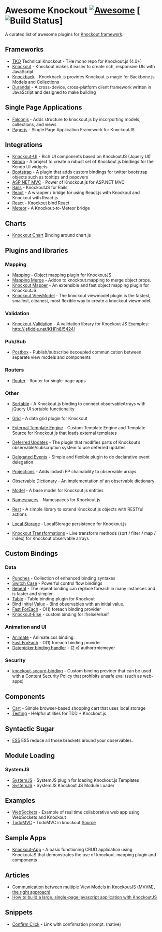 # Awesome Knockout [![Awesome](https://cdn.rawgit.com/sindresorhus/awesome/d7305f38d29fed78fa85652e3a63e154dd8e8829/media/badge.svg)](https://github.com/sindresorhus/awesome) [![Build Status](https://travis-ci.org/jafin/awesome-knockout.svg?branch=master)]
A curated list of awesome plugins for [Knockout framework](http://knockoutjs.com/).

## Frameworks

- [TKO](https://github.com/knockout/tko) Technical Knockout - THe mono repo for Knockout.js (4.0+)
- [Knockout](https://github.com/knockout/knockout) - Knockout makes it easier to create rich, responsive UIs with JavaScript
- [Knockback](https://github.com/kmalakoff/knockback) - Knockback.js provides Knockout.js magic for Backbone.js Models and Collections
- [Durandal](https://github.com/BlueSpire/Durandal/) - A cross-device, cross-platform client framework written in JavaScript and designed to make building 

## Single Page Applications
- [Falconjs](https://github.com/stoodder/falconjs) - Adds structure to knockout.js by incorporting models, collections, and views
- [Pagerjs](https://github.com/finnsson/pagerjs) - Single Page Application Framework for KnockoutJS

## Integrations
- [Knockout-UI](https://github.com/madcapnmckay/Knockout-UI) - Rich UI components based on KnockoutJS (Jquery UI)
- [Kendo](https://github.com/kendo-labs/knockout-kendo) - A project to create a robust set of Knockout.js bindings for the Kendo UI widgets
- [Bootstrap](https://github.com/billpull/knockout-bootstrap) - A plugin that adds custom bindings for twitter bootstrap objects such as tooltips and popovers
- [ASP.NET MVC](https://github.com/AndreyAkinshin/knockout-mvc) - Power of Knockout.js for ASP.NET MVC
- [Rails](https://github.com/dnagir/knockout-rails) - KnockoutJS for Rails
- [React](https://github.com/lelandrichardson/knockout-react) - A wrapper / bridge for using React.js with Knockout and Knockout with React.js
- [React](https://github.com/calvinwoo/knockout-bind-react) - Knockout bind React
- [Meteor](https://github.com/steveluscher/knockout.meteor) - A Knockout-to-Meteor bridge

## Charts
- [Knockout Chart](https://github.com/grofit/knockout.chart) Binding around chart.js

## Plugins and libraries

### Mapping
- [Mapping](https://github.com/SteveSanderson/knockout.mapping) - Object mapping plugin for KnockoutJS
- [Mapping Merge](https://github.com/grofit/knockout.merge) - Addon to knockout.mapping to merge object props.
- [Knockout Mapper](https://github.com/lucaslorentz/knockout.mapper) - An extensible and fast object mapping plugin for KnockoutJS 
- [Knockout ViewModel](https://github.com/coderenaissance/knockout.viewmodel) - The knockout viewmodel plugin is the fastest, smallest, cleanest, most flexible way to create a knockout viewmodel. 

### Validation
- [Knockout-Validation](https://github.com/Knockout-Contrib/Knockout-Validation) - A validation library for Knockout JS  Examples:  http://jsfiddle.net/KHFn8/5424/

### Pub/Sub
- [Postbox](https://github.com/rniemeyer/knockout-postbox) - Publish/subscribe decoupled communication between separate view models and components

### Routers
- [Router](https://github.com/profiscience/ko-component-router) - Router for single-page apps

### Other
- [Sortable](https://github.com/rniemeyer/knockout-sortable) - A Knockout.js binding to connect observableArrays with jQuery UI sortable functionality
- [Grid](https://github.com/Knockout-Contrib/KoGrid) - A data grid plugin for Knockout
- [External Template Engine](https://github.com/ifandelse/Knockout.js-External-Template-Engine) - Custom Template Engine and Template Source for Knockout.js that loads external templates
- [Deferred Updates](https://github.com/mbest/knockout-deferred-updates) - The plugin that modifies parts of Knockout’s observable/subscription system to use deferred updates
- [Delegated Events](https://github.com/rniemeyer/knockout-delegatedEvents) - Simple and flexible plugin to do declarative event delegation
- [Projections](https://github.com/profiscience/ko-projections) - Adds lodash FP chainability to observable arrays
- [Observable Dictionary](https://github.com/jamesfoster/knockout.observableDictionary) - An implementation of an observable dictionary
- [Model](https://github.com/thelinuxlich/knockout.model) - A base model for Knockout.js entities
- [Namespaces](https://github.com/hunterloftis/knockout.namespaces) - Namespaces for Knockout.js
- [Rest](https://github.com/frapontillo/knockout-rest) - A simple library to extend Knockout.js objects with RESTful actions
- [Local Storage](https://github.com/jimrhoskins/knockout.localStorage) - LocalStorage persistence for Knockout.js

- [Knockout Transformations](https://github.com/One-com/knockout-transformations) - Live transform methods (sort / filter / map / index) for Knockout observable arrays

## Custom Bindings
### Data
- [Punches](https://github.com/mbest/knockout.punches) - Collection of enhanced binding syntaxes
- [Switch Case](https://github.com/mbest/knockout-switch-case) - Powerful control flow bindings
- [Repeat](https://github.com/mbest/knockout-repeat) - The repeat binding can replace foreach in many instances and is faster and simpler
- [Table](https://github.com/mbest/knockout-table) - Table binding plugin for Knockout
- [Bind Initial Value](http://stackoverflow.com/questions/12125143/giving-initial-value-to-observable-from-the-html-markup) - Bind observables with an initial value.
- [Fast ForEach](https://github.com/brianmhunt/knockout-fast-foreach) - O(1) foreach binding provider
- [Knockout-Else](https://github.com/brianmhunt/knockout-else) - custom binding for if/else/elseif

### Animation and UI
- [Animate](https://github.com/dnbard/knockout.animate) - Animate.css binding.
- [Fast ForEach](https://github.com/brianmhunt/knockout-fast-foreach) - O(1) foreach binding provider
- [Datepicker binding handler](http://jsfiddle.net/rniemeyer/NAgNV/) - (2.x) author:rniemeyer

### Security
- [knockout-secure-binding](https://github.com/brianmhunt/knockout-secure-binding) - Custom binding provider that can be used with a Content Security Policy that prohibits unsafe eval (such as web-apps)

## Components
- [Cart](https://github.com/robconery/knockout-cart) - Simple browser-based shopping cart that uses local storage
- [Testing](https://github.com/profiscience/ko-component-tester) - Helpful utilities for TDD + Knockout.js

## Syntactic Sugar
- [ES5](http://blog.stevensanderson.com/2013/05/20/knockout-es5-a-plugin-to-simplify-your-syntax/) ES5 reduce all those brackets around your observables.

## Module Loading

### SystemJS
- [SystemJS](https://github.com/One-com/systemjs-plugin-ko-tpl) - SystemJS plugin for loading Knockout.js Templates 
- [SystemJS](https://gist.github.com/jpolvora/3712241510e1b1023fbb00d0285dedf8) - SystemJS Knockout JS Module Loader

## Examples
- [WebSockets](https://github.com/carlhoerberg/knockout-websocket-example) - Example of real time collaborative web app using WebSockets and Knockout
- [TodoMVC](http://todomvc.com/examples/knockoutjs/) - TodoMVC in knockout  [Source](https://github.com/tastejs/todomvc/tree/master/examples/knockoutjs)


## Sample Apps
- [Knockout-App](https://github.com/omerio/knockout-app) - A basic functioning CRUD application using KnockoutJS that demonstrates the use of knockout-mapping plugin and components

## Articles
- [Communication between multiple View Models in KnockoutJS (MVVM), the right approach!](http://www.wrapcode.com/communication-between-multiple-view-models-in-knockoutjs-mvvm-the-right-approach/)
- [How to build a large, single-page javascript application with KnockoutJS](http://firmamento.org/blog/2013/04/21/how-to-build-a-large-single-page-javascript-application-using-knockoutjs/)

## Snippets
- [Confirm Click](http://jsfiddle.net/L2Lrjdba/) - Link with confirmation prompt. (native)